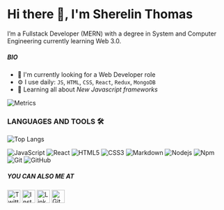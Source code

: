 # Hi there 👋, I'm Sherelin Thomas

I’m a Fullstack Developer (MERN) with a degree in System and Computer Engineering currently learning Web 3.0.

##### BIO

- 🏢 I'm currently looking for a Web Developer role
- ⚙️ I use daily: `JS`, `HTML`, `CSS`, `React`, `Redux`, `MongoDB`
- 🌱 Learning all about _New Javascript frameworks_

![Metrics](https://metrics.lecoq.io/Sherelint?template=classic&base.header=0&base.activity=0&base.community=0&base.repositories=0&base.metadata=0&isocalendar=1&isocalendar.duration=half-year&config.timezone=America%2FPanama)

### LANGUAGES AND TOOLS 🛠

![Top Langs](https://github-readme-stats.vercel.app/api/top-langs/?username=Sherelint&layout=compact)

![JavaScript](https://img.shields.io/badge/-JavaScript-%23F7DF1C?style=flat-square&logo=javascript&logoColor=000000&labelColor=%23F7DF1C&color=%23FFCE5A)
![React](https://img.shields.io/badge/-React-61DAFB?style=flat-square&logo=react&logoColor=ffffff)
![HTML5](https://img.shields.io/badge/-HTML5-%23E44D27?style=flat-square&logo=html5&logoColor=ffffff)
![CSS3](https://img.shields.io/badge/-CSS3-%231572B6?style=flat-square&logo=css3)
![Markdown](https://img.shields.io/badge/-Markdown-000000?style=flat-square&logo=markdown)
![Nodejs](https://img.shields.io/badge/-Nodejs-339933?style=flat-square&logo=Node.js&logoColor=ffffff)
![Npm](https://img.shields.io/badge/-npm-CB3837?style=flat-square&logo=npm)
![Git](https://img.shields.io/badge/-Git-%23F05032?style=flat-square&logo=git&logoColor=%23ffffff)
![GitHub](https://img.shields.io/badge/-GitHub-181717?style=flat-square&logo=github)

##### YOU CAN ALSO ME AT

<a href="https://twitter.com/sherelint" target="_blank"><img src="https://raw.githubusercontent.com/arturssmirnovs/arturssmirnovs/master/tw.png" alt="Twitter" width="30"></a>
<a href="https://www.instagram.com/sherelinthomas/" target="_blank"><img src="https://raw.githubusercontent.com/arturssmirnovs/arturssmirnovs/master/ig.png" alt="Instagram" width="30"></a>
<a href="https://www.linkedin.com/in/sherelin-thomas/" target="_blank"><img src="https://raw.githubusercontent.com/arturssmirnovs/arturssmirnovs/master/in.png" alt="LinkedIn" width="30"></a>
<a href="https://github.com/Sherelint" target="_blank"><img src="https://raw.githubusercontent.com/arturssmirnovs/arturssmirnovs/master/git.png" alt="GitHub" width="30"></a>
